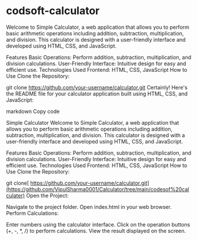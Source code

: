 # codsoft-calculator
Welcome to Simple Calculator, a web application that allows you to perform basic arithmetic operations including addition, subtraction, multiplication, and division. This calculator is designed with a user-friendly interface and developed using HTML, CSS, and JavaScript.

Features
Basic Operations: Perform addition, subtraction, multiplication, and division calculations.
User-Friendly Interface: Intuitive design for easy and efficient use.
Technologies Used
Frontend: HTML, CSS, JavaScript
How to Use
Clone the Repository:

git clone https://github.com/your-username/calculator.git
Certainly! Here's the README file for your calculator application built using HTML, CSS, and JavaScript:

markdown Copy code

Simple Calculator
Welcome to Simple Calculator, a web application that allows you to perform basic arithmetic operations including addition, subtraction, multiplication, and division. This calculator is designed with a user-friendly interface and developed using HTML, CSS, and JavaScript.

Features
Basic Operations: Perform addition, subtraction, multiplication, and division calculations.
User-Friendly Interface: Intuitive design for easy and efficient use.
Technologies Used
Frontend: HTML, CSS, JavaScript
How to Use
Clone the Repository:

git clone[ https://github.com/your-username/calculator.git](https://github.com/VipulSharma0001/Calculator/tree/main/codesof%20calculater)
Open the Project:

Navigate to the project folder. Open index.html in your web browser. Perform Calculations:

Enter numbers using the calculator interface. Click on the operation buttons (+, -, *, /) to perform calculations. View the result displayed on the screen.
